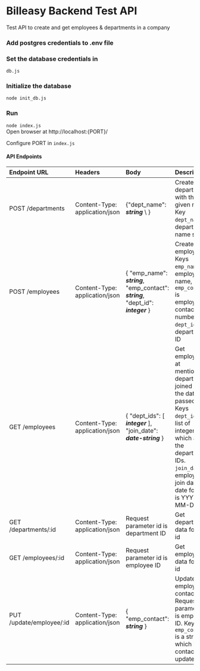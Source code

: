 # Billeasy Backend Test API
Test API to create and get employees & departments in a company
### Add postgres credentials to .env file
### Set the database credentials in
`db.js`
### Initialize the database 
`node init_db.js`
### Run
`node index.js`<br>
Open browser at http://localhost:{PORT}/

Configure PORT in `index.js`

#### API Endpoints
|Endpoint URL|Headers|Body|Description
|:---|:---|:---|:---|
|POST /departments |  Content-Type: application/json |{\"dept_name": ***string*** \ }|Create department with the given name. Key `dept_name` is department name string.| <br>
|POST /employees |Content-Type: application/json|{ "emp_name": ***string***, "emp_contact": ***string***, "dept_id": ***integer*** }|Create an employee. Keys `emp_name` is employee name, `emp_contact` is employees contact number. `dept_id` is department ID|<br>
|GET /employees |Content-Type: application/json|{ "dept_ids": [ ***integer*** ], "join_date": ***date-string*** }|Get employees at mentioned departments joined after the date passed. Keys `dept_ids` is a list of integers, which are the department IDs. `join_date` is employee join date, date format is YYYY-MM-DD|<br>
|GET /departments/:id |Content-Type: application/json|Request parameter id is department ID|Get department data for that id|<br>
|GET /employees/:id |Content-Type: application/json|Request parameter id is employee ID|Get employee data for that id|<br>
|PUT /update/employee/:id |Content-Type: application/json|{ "emp_contact": ***string*** }|Update employee contact. Request parameter id is employee ID. Key `emp_contact` is a string which is the contact to update.|<br>
